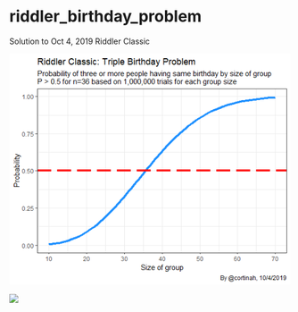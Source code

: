 # riddler_birthday_problem
Solution to Oct 4, 2019 Riddler Classic



![](bday3.png)

![](bday345.png)
